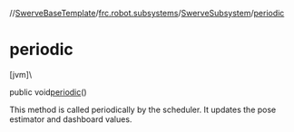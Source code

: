 //[SwerveBaseTemplate](../../../index.md)/[frc.robot.subsystems](../index.md)/[SwerveSubsystem](index.md)/[periodic](periodic.md)

# periodic

[jvm]\

public void[periodic](periodic.md)()

This method is called periodically by the scheduler. It updates the pose estimator and dashboard values.
